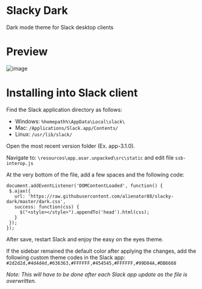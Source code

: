 # Slacky Dark
Dark mode theme for Slack desktop clients

# Preview
![image](https://user-images.githubusercontent.com/6263626/42473985-71adfbda-8383-11e8-8bef-56e7b3dcf635.png)

# Installing into Slack client
Find the Slack application directory as follows:
* Windows: `%homepath%\AppData\Local\slack\`
* Mac: `/Applications/Slack.app/Contents/`
* Linux: `/usr/lib/slack/`

Open the most recent version folder (Ex. app-3.1.0).

Navigate to: `\resources\app.asar.unpacked\src\static` and edit file `ssb-interop.js`

At the very bottom of the file, add a few spaces and the following code:

```
document.addEventListener('DOMContentLoaded', function() {
 $.ajax({
   url: 'https://raw.githubusercontent.com/alienator88/slacky-dark/master/dark.css',
   success: function(css) {
     $("<style></style>").appendTo('head').html(css);
   }
 });
});
```

After save, restart Slack and enjoy the easy on the eyes theme.

If the sidebar remained the default color after applying the changes, add the following custom theme codes in the Slack app: `#2d2d2d,#4d4d4d,#636363,#FFFFFF,#454545,#FFFFFF,#99D04A,#DB6668`

*Note: This will have to be done after each Slack app update as the file is overwritten.*
